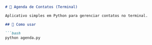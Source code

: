 ```markdown
# 📒 Agenda de Contatos (Terminal)

Aplicativo simples em Python para gerenciar contatos no terminal.

## 🚀 Como usar

```bash
python agenda.py
